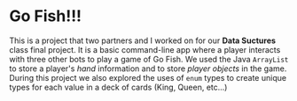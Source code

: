 # Go Fish!!!
This is a project that two partners and I worked on for our **Data Suctures** class final project. It is a basic command-line app where a player
interacts with three other bots to play a game of Go Fish. We used the Java `ArrayList` to store a player's *hand* information and to store *player objects* in the game. During this project we also explored the uses of `enum` types to create unique types for each value in a deck of cards (King, Queen, etc...)
